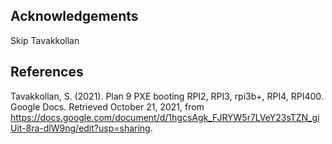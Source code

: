 ## Acknowledgements

Skip Tavakkollan

## References

Tavakkollan, S. (2021). Plan 9 PXE booting RPI2, RPI3, rpi3b+, RPI4, RPI400. Google Docs. Retrieved October 21, 2021, from https://docs.google.com/document/d/1hgcsAgk_FJRYW5r7LVeY23sTZN_giUit-8ra-dlW9ng/edit?usp=sharing. 

